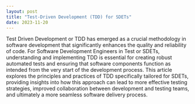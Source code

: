```yaml
---
layout: post
title: "Test-Driven Development (TDD) for SDETs"
date: 2023-11-20
---
```


Test Driven Development or TDD has emerged as a crucial methodology in software development that significantly enhances the quality and reliability of code. For Software Development Engineers in Test or SDETs, understanding and implementing TDD is essential for creating robust automated tests and ensuring that software components function as intended from the very start of the development process. This article explores the principles and practices of TDD specifically tailored for SDETs, providing insights into how this approach can lead to more effective testing strategies, improved collaboration between development and testing teams, and ultimately a more seamless software delivery process.
